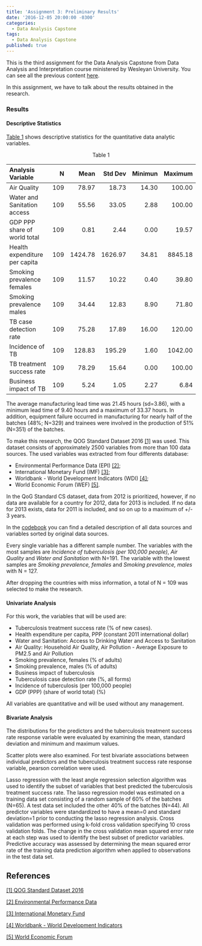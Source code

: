 ```yaml
---
title: 'Assignment 3: Preliminary Results'
date: '2016-12-05 20:00:00 -0300'
categories:
  - Data Analysis Capstone
tags:
  - Data Analysis Capstone
published: true
---
```


This is the third assignment for the Data Analysis Capstone from Data Analysis and Interpretation course ministered by Wesleyan University.
You can see all the previous content [here](https://yan-duarte.github.io/tags/).

In this assignment, we have to talk about the results obtained in the research.

### **Results**

#### **Descriptive Statistics**
[Table 1](#abcd) shows descriptive statistics for the quantitative data analytic variables.


<center><a name="abcd">Table 1</a></center>

| Analysis Variable             |   N   |   Mean   |   Std Dev   |   Minimun   |   Maximum   |
|:------------------------------|------:|---------:|------------:|------------:|------------:|
| Air Quality                   |  109  |    78.97 |       18.73 |       14.30 |      100.00 |
| Water and Sanitation access   |  109  |    55.56 |       33.05 |        2.88 |      100.00 |
| GDP PPP share of world total  |  109  |     0.81 |        2.44 |        0.00 |       19.57 |
| Health expenditure per capita |  109  |  1424.78 |     1626.97 |       34.81 |     8845.18 |
| Smoking prevalence females    |  109  |    11.57 |       10.22 |        0.40 |       39.80 |
| Smoking prevalence males      |  109  |    34.44 |       12.83 |        8.90 |       71.80 |
| TB case detection rate        |  109  |    75.28 |       17.89 |       16.00 |      120.00 |
| Incidence of TB               |  109  |   128.83 |      195.29 |        1.60 |     1042.00 |
| TB treatment success rate     |  109  |    78.29 |       15.64 |        0.00 |      100.00 |
| Business impact of TB         |  109  |     5.24 |        1.05 |        2.27 |        6.84 |





The average manufacturing lead time was 21.45 hours (sd=3.86), with a minimum lead time of 9.40 hours and a maximum of 33.37 hours. In addition, equipment failure occurred in manufacturing for nearly half of the batches (48%; N=329) and trainees were involved in the production of 51% (N=351) of the batches.




To make this research, the QOG Standard Dataset 2016 [[1]][ref_01] was used. This dataset consists of approximately 2500 variables from more than 100 data sources.
The used variables was extracted from four differents database:
  
  - Environmental Performance Data (EPI) [[2]][ref_02];
  - International Monetary Fund (IMF) [[3]][ref_03];
  - Worldbank - World Development Indicators (WDI) [[4]][ref_04];
  - World Economic Forum (WEF) [[5]][ref_05].

In the QoG Standard CS dataset, data from 2012 is prioritized, however, if no data are available for a country for 2012, data for 2013 is included. If no data
for 2013 exists, data for 2011 is included, and so on up to a maximum of +/- 3 years.

In the [codebook](http://yan-duarte.github.io/archives/QOG_codebook.pdf) you can find a detailed description of all data sources and variables sorted by original data sources.

Every single variable has a different sample number. The variables with the most samples are _Incidence of tuberculosis (per 100,000 people)_, _Air Quality_ and _Water and Sanitation_ with N=191. The variable with the lowest samples are _Smoking prevalence, females_ and _Smoking prevalence, males_ with N = 127.

After dropping the countries with miss information, a total of N = 109 was selected to make the research.

#### **Univariate Analysis**
For this work, the variables that will be used are:
  
  - Tuberculosis treatment success rate (% of new cases).
  - Health expenditure per capita, PPP (constant 2011 international dollar)
  - Water and Sanitation: Access to Drinking Water and Access to Sanitation
  - Air Quality: Household Air Quality, Air Pollution - Average Exposure to PM2.5 and Air Pollution
  - Smoking prevalence, females (% of adults)
  - Smoking prevalence, males (% of adults)
  - Business impact of tuberculosis
  - Tuberculosis case detection rate (%, all forms)
  - Incidence of tuberculosis (per 100,000 people)
  - GDP (PPP) (share of world total) (%)

All variables are quantitative and will be used without any management.

#### **Bivariate Analysis**
The distributions for the predictors and the tuberculosis treatment success rate response variable were evaluated by examining the mean, standard deviation and minimum and maximum values.

Scatter plots were also examined. For test bivariate associations between individual predictors and the tuberculosis treatment success rate response variable, pearson correlation were used.

Lasso regression with the least angle regression selection algorithm was used to identify the subset of variables that best predicted the tuberculosis treatment success rate. 
The lasso regression model was estimated on a training data set consisting of a random sample of 60% of the batches (N=65). A test data set included the other 40% of the batches (N=44). All predictor variables were standardized to have a mean=0 and standard deviation=1 prior to conducting the lasso regression analysis. Cross validation was performed using k-fold cross validation specifying 10 cross validation folds. The change in the cross validation mean squared error rate at each step was used to identify the best subset of predictor variables. Predictive accuracy was assessed by determining the mean squared error rate of the training data prediction algorithm when applied to observations in the test data set.


## **References**

[[1] QOG Standard Dataset 2016][ref_01]

[[2] Environmental Performance Data][ref_02]

[[3] International Monetary Fund][ref_03]

[[4] Worldbank - World Development Indicators][ref_04]

[[5] World Economic Forum][ref_05]


[ref_01]: http://qog.pol.gu.se/data/datadownloads/qogstandarddata
[ref_02]: http://epi.yale.edu/downloads
[ref_03]: http://www.imf.org/external/pubs/ft/weo/2014/01/weodata/weoselgr.aspx
[ref_04]: http://data.worldbank.org/data-catalog/world-development-indicators
[ref_05]: http://www.weforum.org/issues/competitiveness-0/gci2012-data-platform
